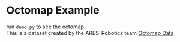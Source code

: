 # Octomap Example
run ``demo.py`` to see the octomap.  
This is a dataset created by the ARES-Robotics team
[Octomap Data](https://drive.google.com/file/d/11Oo8NK-qYW5bTbtW75oj-dFb0s3B6IoA/view)
